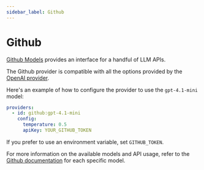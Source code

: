 ```yaml
---
sidebar_label: Github
---
```


# Github

[Github Models](https://github.com/marketplace/models/) provides an interface for a handful of LLM APIs.

The Github provider is compatible with all the options provided by the [OpenAI provider](/docs/providers/openai/).

Here's an example of how to configure the provider to use the `gpt-4.1-mini` model:

```yaml
providers:
  - id: github:gpt-4.1-mini
    config:
      temperature: 0.5
      apiKey: YOUR_GITHUB_TOKEN
```

If you prefer to use an environment variable, set `GITHUB_TOKEN`.

For more information on the available models and API usage, refer to the [Github documentation](https://github.com/marketplace/models/) for each specific model.
